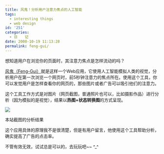 ```yaml
---
title: 风鬼！分析用户注意力焦点的人工智能
tags:
  - interesting things
  - web design
id: '251'
categories:
  - 日　　记
date: 2008-10-19 11:13:28
permalink: feng-gui/
---
```


想知道用户在浏览你的页面时，其注意力焦点是怎样流动的吗？

[风鬼（Feng-Gui）](http://www.feng-gui.com/default.aspx)就是这样一个Web应用，它使用人工智能模拟人类的视觉，分析用户在第一次浏览一个网页时，前5秒钟注意力的焦点所在。使用这个工具，你可以发觉用户是怎样查看你的网页的，那些图片或者广告可以吸引他们的注意力。

这个工具工作方式是对图片（网页截图，普通照片也可以，比如摄影作品）进行分析（因为模拟的是视觉），结果以**热图+状态转换图**的方式呈现。
<!-- more -->
[![](http://lh6.ggpht.com/TangChao.ZJU/SPqjh7gEbYI/AAAAAAAAAyM/phI7fNj1TOc/s400/fenggui.png)](http://picasaweb.google.com/lh/photo/mBs_U2ZSDBeMtbjLjQtW-A)

本站截图的分析结果

这个应用具体的原理我不是很清楚，但是有用户留言，他使用这个工具帮助分析，确实提高了广告的点击率。

不管有效无效，试试总是可以的，去玩玩吧~~ ^_^